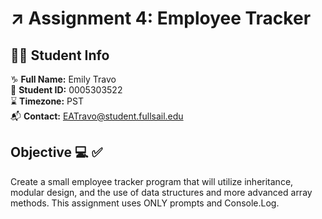 # ↗️ **Assignment 4: Employee Tracker**


## 👩‍💻 **Student Info**  
♑ **Full Name:** Emily Travo<br>
🔑 **Student ID:** 0005303522<br>
⌛ **Timezone:** PST<br>
📬 **Contact:** EATravo@student.fullsail.edu<br>

## **Objective**   💻 ✅<br> 
Create a small employee tracker program that will utilize inheritance, modular design, and the use of data structures and more advanced array methods. This assignment uses ONLY prompts and Console.Log. 


